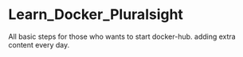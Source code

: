 # Learn_Docker_Pluralsight

All basic steps for those who wants to start docker-hub.
adding extra content every day.
